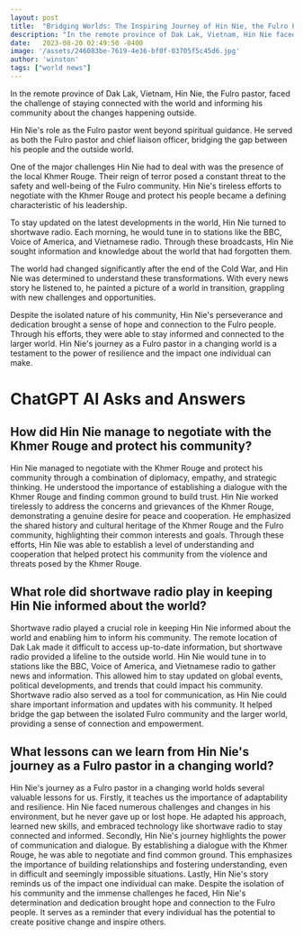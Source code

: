 ```yaml
---
layout: post
title:  "Bridging Worlds: The Inspiring Journey of Hin Nie, the Fulro Pastor"
description: "In the remote province of Dak Lak, Vietnam, Hin Nie faced the challenge of staying connected with the world and informing his community about the changes happening outside. As the Fulro pastor and chief liaison officer, his tireless efforts to negotiate with the local Khmer Rouge and protect his people became a defining characteristic of his leadership."
date:   2023-08-20 02:49:50 -0400
image: '/assets/246083be-7619-4e36-bf0f-03705f5c45d6.jpg'
author: 'winston'
tags: ["world news"]
---
```


In the remote province of Dak Lak, Vietnam, Hin Nie, the Fulro pastor, faced the challenge of staying connected with the world and informing his community about the changes happening outside.

Hin Nie's role as the Fulro pastor went beyond spiritual guidance. He served as both the Fulro pastor and chief liaison officer, bridging the gap between his people and the outside world.

One of the major challenges Hin Nie had to deal with was the presence of the local Khmer Rouge. Their reign of terror posed a constant threat to the safety and well-being of the Fulro community. Hin Nie's tireless efforts to negotiate with the Khmer Rouge and protect his people became a defining characteristic of his leadership.

To stay updated on the latest developments in the world, Hin Nie turned to shortwave radio. Each morning, he would tune in to stations like the BBC, Voice of America, and Vietnamese radio. Through these broadcasts, Hin Nie sought information and knowledge about the world that had forgotten them.

The world had changed significantly after the end of the Cold War, and Hin Nie was determined to understand these transformations. With every news story he listened to, he painted a picture of a world in transition, grappling with new challenges and opportunities.

Despite the isolated nature of his community, Hin Nie's perseverance and dedication brought a sense of hope and connection to the Fulro people. Through his efforts, they were able to stay informed and connected to the larger world. Hin Nie's journey as a Fulro pastor in a changing world is a testament to the power of resilience and the impact one individual can make.


# ChatGPT AI Asks and Answers
## How did Hin Nie manage to negotiate with the Khmer Rouge and protect his community?
Hin Nie managed to negotiate with the Khmer Rouge and protect his community through a combination of diplomacy, empathy, and strategic thinking. He understood the importance of establishing a dialogue with the Khmer Rouge and finding common ground to build trust. Hin Nie worked tirelessly to address the concerns and grievances of the Khmer Rouge, demonstrating a genuine desire for peace and cooperation. He emphasized the shared history and cultural heritage of the Khmer Rouge and the Fulro community, highlighting their common interests and goals. Through these efforts, Hin Nie was able to establish a level of understanding and cooperation that helped protect his community from the violence and threats posed by the Khmer Rouge.

## What role did shortwave radio play in keeping Hin Nie informed about the world?
Shortwave radio played a crucial role in keeping Hin Nie informed about the world and enabling him to inform his community. The remote location of Dak Lak made it difficult to access up-to-date information, but shortwave radio provided a lifeline to the outside world. Hin Nie would tune in to stations like the BBC, Voice of America, and Vietnamese radio to gather news and information. This allowed him to stay updated on global events, political developments, and trends that could impact his community. Shortwave radio also served as a tool for communication, as Hin Nie could share important information and updates with his community. It helped bridge the gap between the isolated Fulro community and the larger world, providing a sense of connection and empowerment.

## What lessons can we learn from Hin Nie's journey as a Fulro pastor in a changing world?
Hin Nie's journey as a Fulro pastor in a changing world holds several valuable lessons for us. Firstly, it teaches us the importance of adaptability and resilience. Hin Nie faced numerous challenges and changes in his environment, but he never gave up or lost hope. He adapted his approach, learned new skills, and embraced technology like shortwave radio to stay connected and informed. Secondly, Hin Nie's journey highlights the power of communication and dialogue. By establishing a dialogue with the Khmer Rouge, he was able to negotiate and find common ground. This emphasizes the importance of building relationships and fostering understanding, even in difficult and seemingly impossible situations. Lastly, Hin Nie's story reminds us of the impact one individual can make. Despite the isolation of his community and the immense challenges he faced, Hin Nie's determination and dedication brought hope and connection to the Fulro people. It serves as a reminder that every individual has the potential to create positive change and inspire others.

